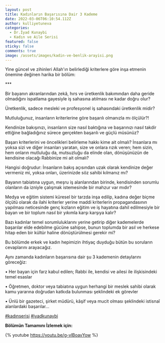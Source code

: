 ```yaml
---
layout: post
title: Kadınların Başarısına Dair 3 Kademe
date: 2022-03-06T06:10:54.112Z
author: kulliyetuneva
categories:
  - Dr.İyad Kunaybi
  - Kadın ve Aile Serisi
featured: false
sticky: false
comments: true
image: /assets/images/kadin-ve-benlik-arayisi.png
---
```

<!--StartFragment-->

Yine güncel ve zihinleri Allah'ın belirlediği kriterlere göre inşa etmenin önemine değinen harika bir bölüm:

\*\**

Bir bayanın akranlarından zekâ, hırs ve üretkenlik bakımından daha geride olmadığını ispatlama gayesiyle iş sahasına atılması ne kadar doğru olur?

Üretkenlik, sadece mesleki ve profesyonel iş sahasındaki üretkenlik midir?

Mutluluğunuz, insanların kriterlerine göre başarılı olmanızla mı ölçülür?!

Kendinize bakışınızı, insanların size nasıl baktığına ve başarınızı nasıl takdir ettiğine bağladığınız sürece gerçekten başarılı ve güçlü müsünüz?

Başarı kriterlerini ve öncelikleri belirleme hakkı kime ait olmalı? İnsanlara mı yoksa sizi ve diğer insanları yaratan, size ve onlara rızık veren; hem sizin, hem onların mutluluğu da, mutsuzluğu da elinde olan, dönüşünüzün de kendisine olacağı Rabbinize mi ait olmalı?

Hangisi doğrudur: İnsanların bakış açısından uzak olarak kendinize değer vermeniz mi, yoksa onları, üzerinizde söz sahibi kılmanız mı?

Bayanın tabiatına uygun, meşru iş alanlarından birinde, kendisinden sorumlu olanların da izniyle çalışmak istemesinde bir mahzur var mıdır?

Medya ve eğitim sistemi küresel bir tarzda inşa edilip, kadına değer biçme ölçütü olarak da ilahi kriterler yerine maddi kriterlerin propagandasının yapılması neticesinde genç kızların eğitim ve iş hayatına dahil edilmesiyle bir bayan ve bir toplum nasıl bir yıkımla karşı karşıya kalır?

Bazı kadınlar temel sorumluluklarını yerine getirip diğer kademelerde başarılar elde edebilme gücüne sahipse, bunun toplumda bir asıl ve herkese hitap eden bir kültür haline dönüştürülmesi gerekir mi?

Bu bölümde erkek ve kadın hepimizin ihtiyaç duyduğu bütün bu soruların cevaplarını arayacağız.

Aynı zamanda kadınların başarısına dair şu 3 kademenin detaylarını göreceğiz:

• Her bayan için farz kabul edilen; Rabbi ile, kendisi ve ailesi ile ilişkisindeki temel esaslar

• Öğretmen, doktor veya tabiatına uygun herhangi bir meslek sahibi olarak kamu yararına doğrudan katkıda bulunması şeklindeki ek görevler

• Ünlü bir gazeteci, şirket müdürü, kâşif veya mucit olması şeklindeki istisnaî alanlardaki başarılar…

[\#kadınserisi](https://www.facebook.com/hashtag/kad%C4%B1nserisi?__eep__=6&__cft__[0]=AZXamhHMi6fqhhqmK73xEcKH7iNDXkfLAt4idJiRWHCetdQRHlWsMwBrz88HzPJ0odCuiUgPYmSpYQ7JR6Lcpi79izRMXa716ZW4PckOQQY5vaN_3ObmV8STzBjczOBv7no&__tn__=*NK-R) [\#iyadkunaybi](https://www.facebook.com/hashtag/iyadkunaybi?__eep__=6&__cft__[0]=AZXamhHMi6fqhhqmK73xEcKH7iNDXkfLAt4idJiRWHCetdQRHlWsMwBrz88HzPJ0odCuiUgPYmSpYQ7JR6Lcpi79izRMXa716ZW4PckOQQY5vaN_3ObmV8STzBjczOBv7no&__tn__=*NK-R)

**Bölümün Tamamını İzlemek için:** 

{% youtube https://youtu.be/g-vlBoavYow %}

<!--EndFragment-->